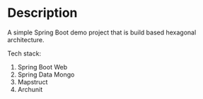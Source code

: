 # Description

A simple Spring Boot demo project that is build based hexagonal architecture.

Tech stack:
1. Spring Boot Web
2. Spring Data Mongo
3. Mapstruct
4. Archunit

